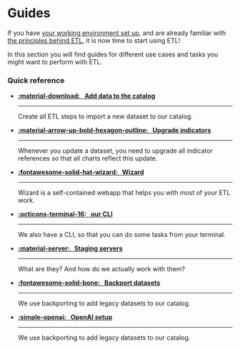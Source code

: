 # Guides

If you have [your working environment set up](../getting-started/working-environment.md), and are already familiar with [the principles behind ETL](../architecture/), it is now time to start using ETL!

In this section you will find guides for different use cases and tasks you might want to perform with ETL.

### Quick reference
<div class="grid cards" markdown>

-   __[:material-download: &nbsp; Add data to the catalog](adding-data)__

    ---

    Create all ETL steps to import a new dataset to our catalog.

-   __[:material-arrow-up-bold-hexagon-outline: &nbsp; Upgrade indicators](adding-data)__

    ---

    Whenever you update a dataset, you need to upgrade all indicator references so that all charts reflect this update.

-   __[:fontawesome-solid-hat-wizard: &nbsp; Wizard](adding-data)__

    ---

    Wizard is a self-contained webapp that helps you with most of your ETL work.


-   __[:octicons-terminal-16: &nbsp; our CLI](adding-data)__

    ---

    We also have a CLI, so that you can do some tasks from your terminal.


-   __[:material-server: &nbsp; Staging servers](adding-data)__

    ---

    What are they? And how do we actually work with them?

-   __[:fontawesome-solid-bone: &nbsp; Backport datasets](adding-data)__

    ---

    We use backporting to add legacy datasets to our catalog.

-   __[:simple-openai: &nbsp; OpenAI setup ](openai)__

    ---

    We use backporting to add legacy datasets to our catalog.

